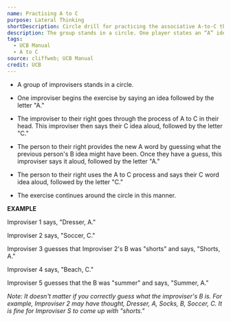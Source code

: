 ```yaml
---
name: Practising A to C
purpose: Lateral Thinking
shortDescription: Circle drill for practicing the associative A-to-C thinking used in openings.
description: The group stands in a circle. One player states an “A” idea, the next silently leaps to a “C” association, and the following player guesses the missing “B” before starting the next chain—training quick, lateral connections.
tags:
  - UCB Manual
  - A to C
source: cliffweb; UCB Manual
credit: UCB
---
```


- A group of improvisers stands in a circle.

- One improviser begins the exercise by saying an idea followed by the letter "A."

- The improviser to their right goes through the process of A to C in their head. This improviser then says their C idea aloud, followed by the letter "C."

- The person to their right provides the new A word by guessing what the previous person's B idea might have been. Once they have a guess, this improviser says it aloud, followed by the letter "A."

- The person to their right uses the A to C process and says their C word idea aloud, followed by the letter "C."

- The exercise continues around the circle in this manner.

**EXAMPLE**

Improviser 1 says, "Dresser, A."

Improviser 2 says, "Soccer, C."

Improviser 3 guesses that Improviser 2's B was "shorts" and says, "Shorts, A."

Improviser 4 says, "Beach, C."

Improviser 5 guesses that the B was "summer" and says, "Summer, A."

_Note: It doesn't matter if you correctly guess what the improviser's B is. For example, Improviser 2 may have thought, Dresser, A, Socks, B, Soccer, C. It is fine for Improviser S to come up with "shorts."_
